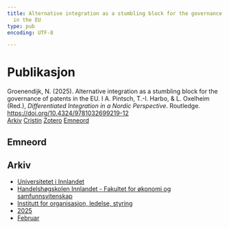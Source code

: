 ```yaml
---
title: Alternative integration as a stumbling block for the governance of patents
  in the EU
type: pub
encoding: UTF-8

---
```

<h1>Publikasjon</h1>
<article id="csl-bib-container-JXFASPZ7" class="csl-bib-container">
  <div class="csl-bib-body"> <div class="csl-entry">Groenendijk, N. (2025). Alternative integration as a stumbling block for the governance of patents in the EU. I A. Pintsch, T.-I. Harbo, &#38; L. Oxelheim (Red.), <i>Differentiated Integration in a Nordic Perspective</i>. Routledge. <a href="https://doi.org/10.4324/9781032699219-12">https://doi.org/10.4324/9781032699219-12</a></div> </div>
  <div class="csl-bib-buttons">
    <a href="#taxonomy-article-JXFASPZ7" alt="archive" class="csl-bib-button">Arkiv</a>
    <a href="https://app.cristin.no/results/show.jsf?id=2354817" alt="Cristin" class="csl-bib-button">Cristin</a>
    <a href="http://zotero.org/groups/5881554/items/JXFASPZ7" alt="Zotero" class="csl-bib-button">Zotero</a>
    <a href="#keywords-article-JXFASPZ7" alt="keywords" class="csl-bib-button">Emneord</a>
  </div>
  <div id="csl-bib-meta-container-JXFASPZ7"></div>
</article>
<div id="csl-bib-meta-JXFASPZ7" class="csl-bib-meta">
  <article id="keywords-article-JXFASPZ7" class="keywords-article">
    <h1>Emneord</h1>
    
  </article>
  <article id="taxonomy-article-JXFASPZ7" class="taxonomy-article">
    <h1>Arkiv</h1>
    <ul>
      <li><a href="{{< params subfolder >}}nn/archive/?key=3DCRN523">Universitetet i Innlandet</a></li>
      <li><a href="{{< params subfolder >}}nn/archive/?key=DU8Q9LN9">Handelshøgskolen Innlandet - Fakultet for økonomi og samfunnsvitenskap</a></li>
      <li><a href="{{< params subfolder >}}nn/archive/?key=4LUWR3ZM">Institutt for organisasjon, ledelse, styring</a></li>
      <li><a href="{{< params subfolder >}}nn/archive/?key=UY24A2N9">2025</a></li>
      <li><a href="{{< params subfolder >}}nn/archive/?key=YT87BRTI">Februar</a></li>
    </ul>
  </article>
</div>
